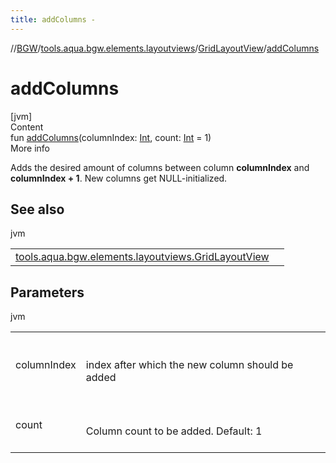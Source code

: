 ```yaml
---
title: addColumns -
---
```

//[BGW](../../../index.md)/[tools.aqua.bgw.elements.layoutviews](../index.md)/[GridLayoutView](index.md)/[addColumns](add-columns.md)



# addColumns  
[jvm]  
Content  
fun [addColumns](add-columns.md)(columnIndex: [Int](https://kotlinlang.org/api/latest/jvm/stdlib/kotlin/-int/index.html), count: [Int](https://kotlinlang.org/api/latest/jvm/stdlib/kotlin/-int/index.html) = 1)  
More info  


Adds the desired amount of columns between column <b>columnIndex</b> and <b>columnIndex + 1</b>. New columns get NULL-initialized.



## See also  
  
jvm  
  
| | |
|---|---|
| <a name="tools.aqua.bgw.elements.layoutviews/GridLayoutView/addColumns/#kotlin.Int#kotlin.Int/PointingToDeclaration/"></a>[tools.aqua.bgw.elements.layoutviews.GridLayoutView](remove-column.md)| <a name="tools.aqua.bgw.elements.layoutviews/GridLayoutView/addColumns/#kotlin.Int#kotlin.Int/PointingToDeclaration/"></a>|
  


## Parameters  
  
jvm  
  
| | |
|---|---|
| <a name="tools.aqua.bgw.elements.layoutviews/GridLayoutView/addColumns/#kotlin.Int#kotlin.Int/PointingToDeclaration/"></a>columnIndex| <a name="tools.aqua.bgw.elements.layoutviews/GridLayoutView/addColumns/#kotlin.Int#kotlin.Int/PointingToDeclaration/"></a><br><br>index after which the new column should be added<br><br>|
| <a name="tools.aqua.bgw.elements.layoutviews/GridLayoutView/addColumns/#kotlin.Int#kotlin.Int/PointingToDeclaration/"></a>count| <a name="tools.aqua.bgw.elements.layoutviews/GridLayoutView/addColumns/#kotlin.Int#kotlin.Int/PointingToDeclaration/"></a><br><br>Column count to be added. Default: 1<br><br>|
  
  



